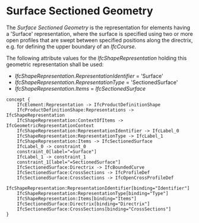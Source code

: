 Surface Sectioned Geometry
==========================

The _Surface Sectioned Geometry_ is the representation for elements having a 'Surface' representation, where the surface is specified using two or more open profiles that are swept between specified positions along the directrix, e.g. for defining the upper boundary of an _IfcCourse_.

The following attribute values for the _IfcShapeRepresentation_ holding this geometric representation shall be used:

* _IfcShapeRepresentation_._RepresentationIdentifier_ = 'Surface'
* _IfcShapeRepresentation_._RepresentationType_ = 'SectionedSurface'
* _IfcShapeRepresentation_._Items_ = _IfcSectionedSurface_

```
concept {
    IfcElement:Representation -> IfcProductDefinitionShape
    IfcProductDefinitionShape:Representations -> IfcShapeRepresentation
    IfcShapeRepresentation:ContextOfItems -> IfcGeometricRepresentationContext
    IfcShapeRepresentation:RepresentationIdentifier -> IfcLabel_0
    IfcShapeRepresentation:RepresentationType -> IfcLabel_1
    IfcShapeRepresentation:Items -> IfcSectionedSurface
    IfcLabel_0 -> constraint_0
    constraint_0[label="=Surface"]
    IfcLabel_1 -> constraint_1
    constraint_1[label="=SectionedSurface"]
    IfcSectionedSurface:Directrix -> IfcBoundedCurve
    IfcSectionedSurface:CrossSections -> IfcProfileDef
    IfcSectionedSurface:CrossSections -> IfcOpenCrossProfileDef
    IfcShapeRepresentation:RepresentationIdentifier[binding="Identifier"]
    IfcShapeRepresentation:RepresentationType[binding="Type"]
    IfcShapeRepresentation:Items[binding="Items"]
    IfcSectionedSurface:Directrix[binding="Directrix"]
    IfcSectionedSurface:CrossSections[binding="CrossSections"]
}
```
